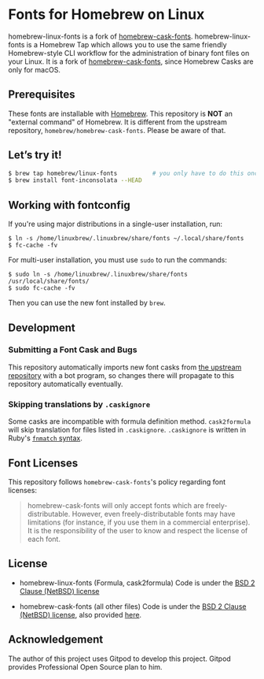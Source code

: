 # Fonts for Homebrew on Linux

homebrew-linux-fonts is a fork of [homebrew-cask-fonts](https://github.com/Caskroom/homebrew-cask-fonts). 
homebrew-linux-fonts is a Homebrew Tap which allows you to use the same friendly Homebrew-style CLI workflow for the administration of binary font files on your Linux.
It is a fork of [homebrew-cask-fonts](https://github.com/Caskroom/homebrew-cask-fonts), since Homebrew Casks are only for macOS.

## Prerequisites

These fonts are installable with [Homebrew](http://brew.sh).
This repository is **NOT** an "external command" of Homebrew.
It is different from the upstream repository, `homebrew/homebrew-cask-fonts`.
Please be aware of that.

## Let’s try it!

```bash
$ brew tap homebrew/linux-fonts          # you only have to do this once!
$ brew install font-inconsolata --HEAD
```

## Working with fontconfig

If you're using major distributions in a single-user installation, run:

```
$ ln -s /home/linuxbrew/.linuxbrew/share/fonts ~/.local/share/fonts
$ fc-cache -fv
```

For multi-user installation, you must use `sudo` to run the commands:

```
$ sudo ln -s /home/linuxbrew/.linuxbrew/share/fonts /usr/local/share/fonts/
$ sudo fc-cache -fv
```

Then you can use the new font installed by `brew`.

## Development

### Submitting a Font Cask and Bugs

This repository automatically imports new font casks from
[the upstream repository](https://github.com/homebrew/homebrew-cask-fonts/) with a bot program, so changes there
will propagate to this repository automatically eventually.

### Skipping translations by `.caskignore`

Some casks are incompatible with formula definition method.
`cask2formula` will skip translation for files listed in `.caskignore`.
`.caskignore` is written in Ruby's [`fnmatch` syntax](https://docs.ruby-lang.org/en/2.6.0/File.html#method-c-fnmatch).

## Font Licenses

This repository follows `homebrew-cask-fonts`'s policy regarding font licenses:

> homebrew-cask-fonts will only accept fonts which are freely-distributable. However, even freely-distributable fonts may have limitations (for instance, if you use them in a commercial enterprise). It is the responsibility of the user to know and respect the license of each font.

## License

- homebrew-linux-fonts (Formula, cask2formula)
    Code is under the [BSD 2 Clause (NetBSD) license](https://github.com/Homebrew/homebrew-linux-fonts/blob/master/LICENSE.2)

- homebrew-cask-fonts (all other files)
    Code is under the [BSD 2 Clause (NetBSD) license](https://github.com/Homebrew/homebrew-cask-fonts/blob/master/LICENSE),
    also provided [here](https://github.com/Homebrew/homebrew-linux-fonts/blob/master/LICENSE.1).

## Acknowledgement

The author of this project uses Gitpod to develop this project.
Gitpod provides Professional Open Source plan to him.
